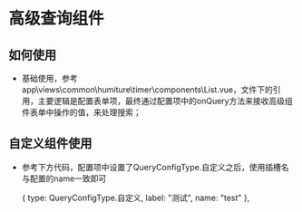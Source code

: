 # 高级查询组件

## 如何使用

- 基础使用，参考 app\views\common\humiture\timer\components\List.vue，文件下的引用，主要逻辑是配置表单项，最终通过配置项中的onQuery方法来接收高级组件表单中操作的值，来处理搜索；

## 自定义组件使用

- 参考下方代码，配置项中设置了QueryConfigType.自定义之后，使用插槽名与配置的name一致即可


    { type: QueryConfigType.自定义, label: "测试", name: "test" },

    <AdvancedQuery :entity="ilisAdvancedQuery">
        <template #test="{ record }">
            <a-form-item label="测试">
              <a-input v-model:value="record.value" placeholder="asdasdasd" />
            </a-form-item>
        </template>
    </AdvancedQuery>
